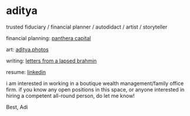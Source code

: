 # aditya

trusted fiduciary / financial planner / autodidact / artist / storyteller

financial planning: [panthera capital](https://www.pantheracapital.in)

art: [aditya.photos](https://adityag.netlify.app)

writing: [letters from a lapsed brahmin](https://buttondown.email/adityag)

resume: [linkedin](https://www.linkedin.com/in/aditya-g-946700b9/)

i am interested in working in a boutique wealth management/family office firm. if you know any open positions in this space, or anyone interested in hiring a competent all-round person, do let me know!

Best,
Adi

